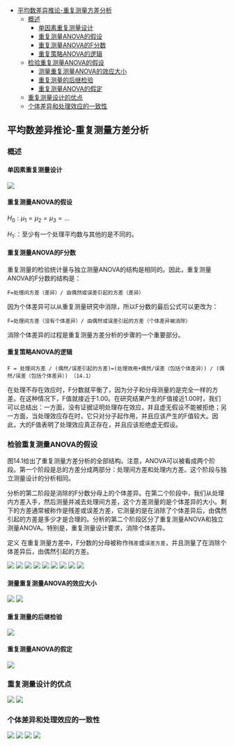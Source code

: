 - [平均数差异推论-重复测量方差分析](#%e5%b9%b3%e5%9d%87%e6%95%b0%e5%b7%ae%e5%bc%82%e6%8e%a8%e8%ae%ba-%e9%87%8d%e5%a4%8d%e6%b5%8b%e9%87%8f%e6%96%b9%e5%b7%ae%e5%88%86%e6%9e%90)
  - [概述](#%e6%a6%82%e8%bf%b0)
    - [单因素重复测量设计](#%e5%8d%95%e5%9b%a0%e7%b4%a0%e9%87%8d%e5%a4%8d%e6%b5%8b%e9%87%8f%e8%ae%be%e8%ae%a1)
    - [重复测量ANOVA的假设](#%e9%87%8d%e5%a4%8d%e6%b5%8b%e9%87%8fanova%e7%9a%84%e5%81%87%e8%ae%be)
    - [重复测量ANOVA的F分数](#%e9%87%8d%e5%a4%8d%e6%b5%8b%e9%87%8fanova%e7%9a%84f%e5%88%86%e6%95%b0)
    - [重复策略ANOVA的逻辑](#%e9%87%8d%e5%a4%8d%e7%ad%96%e7%95%a5anova%e7%9a%84%e9%80%bb%e8%be%91)
  - [检验重复测量ANOVA的假设](#%e6%a3%80%e9%aa%8c%e9%87%8d%e5%a4%8d%e6%b5%8b%e9%87%8fanova%e7%9a%84%e5%81%87%e8%ae%be)
    - [测量重复测量ANOVA的效应大小](#%e6%b5%8b%e9%87%8f%e9%87%8d%e5%a4%8d%e6%b5%8b%e9%87%8fanova%e7%9a%84%e6%95%88%e5%ba%94%e5%a4%a7%e5%b0%8f)
    - [重复测量的后继检验](#%e9%87%8d%e5%a4%8d%e6%b5%8b%e9%87%8f%e7%9a%84%e5%90%8e%e7%bb%a7%e6%a3%80%e9%aa%8c)
    - [重复测量ANOVA的假定](#%e9%87%8d%e5%a4%8d%e6%b5%8b%e9%87%8fanova%e7%9a%84%e5%81%87%e5%ae%9a)
  - [重复测量设计的优点](#%e9%87%8d%e5%a4%8d%e6%b5%8b%e9%87%8f%e8%ae%be%e8%ae%a1%e7%9a%84%e4%bc%98%e7%82%b9)
  - [个体差异和处理效应的一致性](#%e4%b8%aa%e4%bd%93%e5%b7%ae%e5%bc%82%e5%92%8c%e5%a4%84%e7%90%86%e6%95%88%e5%ba%94%e7%9a%84%e4%b8%80%e8%87%b4%e6%80%a7)

## 平均数差异推论-重复测量方差分析
### 概述
#### 单因素重复测量设计
![](http://ou8qjsj0m.bkt.clouddn.com//17-10-26/41657723.jpg)

#### 重复测量ANOVA的假设
$H_0:\mu_1=\mu_2=\mu_3=...$

$H_1:$：至少有一个处理平均数与其他的是不同的。

#### 重复测量ANOVA的F分数
重复测量的检验统计量与独立测量ANOVA的结构是相同的。因此，重复测量ANOVA的F分数的结构是：

    F=处理间方差（差异）/ 由偶然或误差引起的方差（差异）

因为个体差异可以从重复测量研究中消除，所以F分数的最后公式可以更改为：

    F=处理间方差（没有个体差异）/ 由偶然或误差引起的方差（个体差异被消除）

消除个体差异的过程是重复测量方差分析的步骤的一个重要部分。

#### 重复策略ANOVA的逻辑
    F = 处理间方差 / (偶然/误差引起的方差)=(处理效用+偶然/误差（包括个体差异）) / (偶然/误差（包括个体差异）) （14.1）

在处理不存在效应时，F分数就平衡了，因为分子和分母测量的是完全一样的方差。在这种情况下，F值就接近于1.00。在研究结果产生的F值接近1.00时，我们可以总结出：一方面，没有证据证明处理存在效应，并且虚无假设不能被拒绝；另一方面，当处理效应存在时，它只对分子起作用，并且应该产生的F值较大。因此，大的F值表明了处理效应真正存在，并且应该拒绝虚无假设。

### 检验重复测量ANOVA的假设
图14.1给出了重复测量方差分析的全部结构。注意，ANOVA可以被看成两个阶段。第一个阶段是总的方差分成两部分：处理间方差和处理内方差。这个阶段与独立测量设计的分析相同。

分析的第二阶段是消除的F分数分母上的个体差异。在第二个阶段中，我们从处理内方差入手，然后测量并减去处理间方差，这个方差测量的是个体差异的大小。剩下的方差通常被称作是残差或误差方差，它测量的是在消除了个体差异后，由偶然引起的方差是多少才是合理的。分析的第二个阶段区分了重复测量ANOVA和独立测量ANOVA。特别是，重复测量设计要求，消除个体差异。

定义 在重复测量方差中，F分数的分母被称作`残差`或`误差方差`，并且测量了在消除个体差异后，由偶然引起的方差。

![](http://ou8qjsj0m.bkt.clouddn.com//17-10-26/87770967.jpg)
![](http://ou8qjsj0m.bkt.clouddn.com//17-10-26/11760591.jpg)
![](http://ou8qjsj0m.bkt.clouddn.com//17-10-26/73974488.jpg)
![](http://ou8qjsj0m.bkt.clouddn.com//17-10-26/58609352.jpg)
![](http://ou8qjsj0m.bkt.clouddn.com//17-10-26/42008995.jpg)
![](http://ou8qjsj0m.bkt.clouddn.com//17-10-26/90095891.jpg)
![](http://ou8qjsj0m.bkt.clouddn.com//17-10-26/80431998.jpg)
![](http://ou8qjsj0m.bkt.clouddn.com//17-10-26/5661253.jpg)
![](http://ou8qjsj0m.bkt.clouddn.com//17-10-26/27778704.jpg)

#### 测量重复测量ANOVA的效应大小
![](http://ou8qjsj0m.bkt.clouddn.com//17-10-26/54018202.jpg)
![](http://ou8qjsj0m.bkt.clouddn.com//17-10-26/21467718.jpg)

#### 重复测量的后继检验
![](http://ou8qjsj0m.bkt.clouddn.com//17-10-26/58802359.jpg)

#### 重复测量ANOVA的假定
![](http://ou8qjsj0m.bkt.clouddn.com//17-10-26/17413306.jpg)

### 重复测量设计的优点
![](http://ou8qjsj0m.bkt.clouddn.com//17-10-26/87616944.jpg)
![](http://ou8qjsj0m.bkt.clouddn.com//17-10-26/47492380.jpg)

### 个体差异和处理效应的一致性
![](http://ou8qjsj0m.bkt.clouddn.com//17-10-26/40589905.jpg)
![](http://ou8qjsj0m.bkt.clouddn.com//17-10-26/21115363.jpg)
![](http://ou8qjsj0m.bkt.clouddn.com//17-10-26/24134374.jpg)
![](http://ou8qjsj0m.bkt.clouddn.com//17-10-26/65737488.jpg)